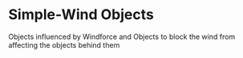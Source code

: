 # Simple-Wind Objects
 Objects influenced by Windforce and Objects to block the wind from affecting the objects behind them
